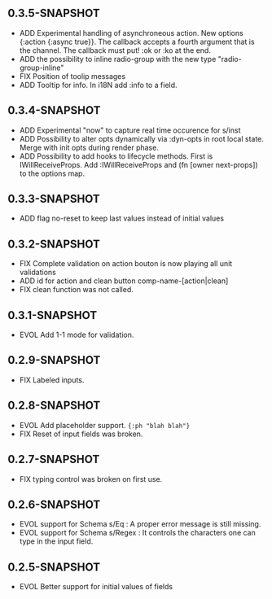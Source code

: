 ## 0.3.5-SNAPSHOT

* ADD Experimental handling of asynchroneous action. New options {:action {:async true}}. The callback accepts a fourth argument that is the channel. The callback must put! :ok or :ko at the end.
* ADD the possibility to inline radio-group with the new type "radio-group-inline"
* FIX Position of toolip messages
* ADD Tooltip for info. In i18N add :info to a field.

## 0.3.4-SNAPSHOT

* ADD Experimental "now" to capture real time occurence for s/inst
* ADD Possibility to alter opts dynamically via :dyn-opts in root local state. Merge with init opts during render phase.
* ADD Possibility to add hooks to lifecycle methods. First is IWillReceiveProps. Add :IWillReceiveProps and (fn [owner next-props]) to the options map.
## 0.3.3-SNAPSHOT

* ADD flag no-reset to keep last values instead of initial values

## 0.3.2-SNAPSHOT

* FIX Complete validation on action bouton is now playing all unit validations
* ADD id for action and clean button comp-name-[action|clean]
* FIX clean function was not called.


## 0.3.1-SNAPSHOT

* EVOL Add 1-1 mode for validation.

## 0.2.9-SNAPSHOT

* FIX Labeled inputs.

## 0.2.8-SNAPSHOT

* EVOL Add placeholder support. `{:ph "blah blah"}`
* FIX Reset of input fields was broken.

## 0.2.7-SNAPSHOT

* FIX typing control was broken on first use.

## 0.2.6-SNAPSHOT

* EVOL support for Schema s/Eq : A proper error message is still missing.
* EVOL support for Schema s/Regex : It controls the characters one can type in the input field.


## 0.2.5-SNAPSHOT

* EVOL Better support for initial values of fields
